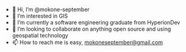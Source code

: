 - 👋 Hi, I’m @mokone-september
- 👀 I’m interested in GIS
- 🌱 I’m currently a software engineering graduate from HyperionDev
- 💞️ I’m looking to collaborate on anything open source and using geospatial technology
- 📫 How to reach me is easy, mokoneseptember@gmail.com

<!---
mokone-september/mokone-september is a ✨ special ✨ repository because its `README.md` (this file) appears on your GitHub profile.
You can click the Preview link to take a look at your changes.
--->
